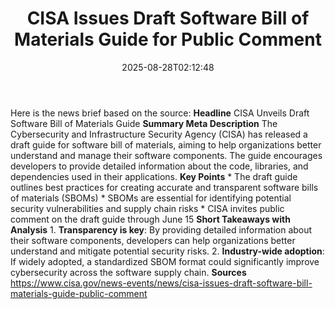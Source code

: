﻿---
title: "CISA Issues Draft Software Bill of Materials Guide for Public Comment"
date: "2025-08-28T02:12:48"
category: "Markets"
summary: ""
slug: "cisa issues draft software bill of materials guide for publi"
source_urls:
  - "https://www.cisa.gov/news-events/news/cisa-issues-draft-software-bill-materials-guide-public-comment"
seo:
  title: "CISA Issues Draft Software Bill of Materials Guide for Public Comment | Hash n Hedge"
  description: ""
  keywords: ["news", "markets", "brief"]
---
Here is the news brief based on the source:  **Headline** CISA Unveils Draft Software Bill of Materials Guide  **Summary Meta Description** The Cybersecurity and Infrastructure Security Agency (CISA) has released a draft guide for software bill of materials, aiming to help organizations better understand and manage their software components. The guide encourages developers to provide detailed information about the code, libraries, and dependencies used in their applications.  **Key Points**  * The draft guide outlines best practices for creating accurate and transparent software bills of materials (SBOMs) * SBOMs are essential for identifying potential security vulnerabilities and supply chain risks * CISA invites public comment on the draft guide through June 15  **Short Takeaways with Analysis**  1. **Transparency is key**: By providing detailed information about their software components, developers can help organizations better understand and mitigate potential security risks. 2. **Industry-wide adoption**: If widely adopted, a standardized SBOM format could significantly improve cybersecurity across the software supply chain.  **Sources** https://www.cisa.gov/news-events/news/cisa-issues-draft-software-bill-materials-guide-public-comment 
